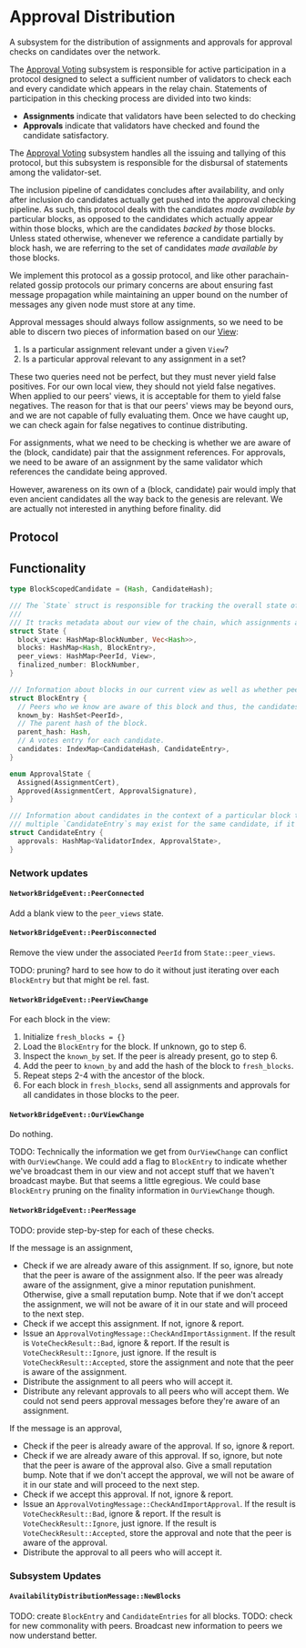 # Approval Distribution

A subsystem for the distribution of assignments and approvals for approval checks on candidates over the network.

The [Approval Voting](approval-voting.md) subsystem is responsible for active participation in a protocol designed to select a sufficient number of validators to check each and every candidate which appears in the relay chain. Statements of participation in this checking process are divided into two kinds:
  - **Assignments** indicate that validators have been selected to do checking
  - **Approvals** indicate that validators have checked and found the candidate satisfactory.

The [Approval Voting](approval-voting.md) subsystem handles all the issuing and tallying of this protocol, but this subsystem is responsible for the disbursal of statements among the validator-set.

The inclusion pipeline of candidates concludes after availability, and only after inclusion do candidates actually get pushed into the approval checking pipeline. As such, this protocol deals with the candidates _made available by_ particular blocks, as opposed to the candidates which actually appear within those blocks, which are the candidates _backed by_ those blocks. Unless stated otherwise, whenever we reference a candidate partially by block hash, we are referring to the set of candidates _made available by_ those blocks.

We implement this protocol as a gossip protocol, and like other parachain-related gossip protocols our primary concerns are about ensuring fast message propagation while maintaining an upper bound on the number of messages any given node must store at any time.

Approval messages should always follow assignments, so we need to be able to discern two pieces of information based on our [View](../../types/network.md#universal-types):
  1. Is a particular assignment relevant under a given `View`?
  2. Is a particular approval relevant to any assignment in a set?

These two queries need not be perfect, but they must never yield false positives. For our own local view, they should not yield false negatives. When applied to our peers' views, it is acceptable for them to yield false negatives. The reason for that is that our peers' views may be beyond ours, and we are not capable of fully evaluating them. Once we have caught up, we can check again for false negatives to continue distributing.

For assignments, what we need to be checking is whether we are aware of the (block, candidate) pair that the assignment references. For approvals, we need to be aware of an assignment by the same validator which references the candidate being approved.

However, awareness on its own of a (block, candidate) pair would imply that even ancient candidates all the way back to the genesis are relevant. We are actually not interested in anything before finality. did


## Protocol

## Functionality

```rust
type BlockScopedCandidate = (Hash, CandidateHash);

/// The `State` struct is responsible for tracking the overall state of the subsystem.
///
/// It tracks metadata about our view of the chain, which assignments and approvals we have seen, and our peers' views.
struct State {
  block_view: HashMap<BlockNumber, Vec<Hash>>,
  blocks: HashMap<Hash, BlockEntry>,
  peer_views: HashMap<PeerId, View>,
  finalized_number: BlockNumber,
}

/// Information about blocks in our current view as well as whether peers know of them.
struct BlockEntry {
  // Peers who we know are aware of this block and thus, the candidates within it.
  known_by: HashSet<PeerId>,
  // The parent hash of the block.
  parent_hash: Hash,
  // A votes entry for each candidate.
  candidates: IndexMap<CandidateHash, CandidateEntry>,
}

enum ApprovalState {
  Assigned(AssignmentCert),
  Approved(AssignmentCert, ApprovalSignature),
}

/// Information about candidates in the context of a particular block they are included in. In other words,
/// multiple `CandidateEntry`s may exist for the same candidate, if it is included by multiple blocks - this is likely the case /// when there are forks.
struct CandidateEntry {
  approvals: HashMap<ValidatorIndex, ApprovalState>,
}
```

### Network updates

#### `NetworkBridgeEvent::PeerConnected`

Add a blank view to the `peer_views` state.

#### `NetworkBridgeEvent::PeerDisconnected`

Remove the view under the associated `PeerId` from `State::peer_views`.

TODO: pruning? hard to see how to do it without just iterating over each `BlockEntry` but that might be rel. fast.

#### `NetworkBridgeEvent::PeerViewChange`

For each block in the view:
  1. Initialize `fresh_blocks = {}`
  2. Load the `BlockEntry` for the block. If unknown, go to step 6.
  3. Inspect the `known_by` set. If the peer is already present, go to step 6.
  4. Add the peer to `known_by` and add the hash of the block to `fresh_blocks`.
  5. Repeat steps 2-4 with the ancestor of the block.
  6. For each block in `fresh_blocks`, send all assignments and approvals for all candidates in those blocks to the peer.

#### `NetworkBridgeEvent::OurViewChange`

Do nothing.

TODO: Technically the information we get from `OurViewChange` can conflict with `OurViewChange`. We could add a flag to `BlockEntry` to indicate whether we've broadcast them in our view and not accept stuff that we haven't broadcast maybe. But that seems a little egregious. We could base `BlockEntry` pruning on the finality information in `OurViewChange` though.

#### `NetworkBridgeEvent::PeerMessage`

TODO: provide step-by-step for each of these checks.

If the message is an assignment,
  * Check if we are already aware of this assignment. If so, ignore, but note that the peer is aware of the assignment also. If the peer was already aware of the assignment, give a minor reputation punishment. Otherwise, give a small reputation bump. Note that if we don't accept the assignment, we will not be aware of it in our state and will proceed to the next step.
  * Check if we accept this assignment. If not, ignore & report.
  * Issue an `ApprovalVotingMessage::CheckAndImportAssignment`. If the result is `VoteCheckResult::Bad`, ignore & report. If the result is `VoteCheckResult::Ignore`, just ignore. If the result is `VoteCheckResult::Accepted`, store the assignment and note that the peer is aware of the assignment.
  * Distribute the assignment to all peers who will accept it.
  * Distribute any relevant approvals to all peers who will accept them. We could not send peers approval messages before they're aware of an assignment.

If the message is an approval,
  * Check if the peer is already aware of the approval. If so, ignore & report.
  * Check if we are already aware of this approval. If so, ignore, but note that the peer is aware of the approval also. Give a small reputation bump. Note that if we don't accept the approval, we will not be aware of it in our state and will proceed to the next step.
  * Check if we accept this approval. If not, ignore & report.
  * Issue an `ApprovalVotingMessage::CheckAndImportApproval`. If the result is `VoteCheckResult::Bad`, ignore & report. If the result is `VoteCheckResult::Ignore`, just ignore. If the result is `VoteCheckResult::Accepted`, store the approval and note that the peer is aware of the approval.
  * Distribute the approval to all peers who will accept it.


### Subsystem Updates

#### `AvailabilityDistributionMessage::NewBlocks`

TODO: create `BlockEntry` and `CandidateEntries` for all blocks.
TODO: check for new commonality with peers. Broadcast new information to peers we now understand better.
